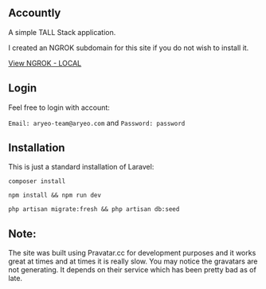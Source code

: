 ## Accountly

A simple TALL Stack application.

I created an NGROK subdomain for this site if you do not wish to install it.

[View NGROK - LOCAL](http://accountly.ngrok.io)

## Login

Feel free to login with account:

`Email: aryeo-team@aryeo.com` and
`Password: password`

## Installation

This is just a standard installation of Laravel:

`composer install`

`npm install && npm run dev`

`php artisan migrate:fresh && php artisan db:seed`

## Note:

The site was built using Pravatar.cc for development purposes and it works great at times and at 
times it is really slow. You may notice the gravatars are not generating.
It depends on their service which has been pretty bad as of late.
